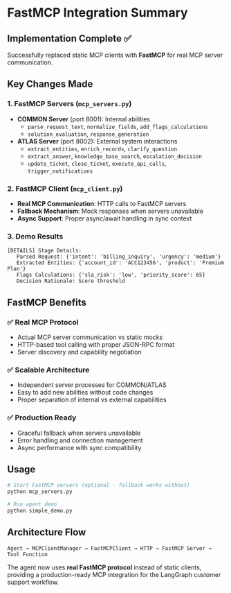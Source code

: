 # FastMCP Integration Summary

## Implementation Complete ✅

Successfully replaced static MCP clients with **FastMCP** for real MCP server communication.

## Key Changes Made

### 1. FastMCP Servers (`mcp_servers.py`)
- **COMMON Server** (port 8001): Internal abilities
  - `parse_request_text`, `normalize_fields`, `add_flags_calculations`
  - `solution_evaluation`, `response_generation`
- **ATLAS Server** (port 8002): External system interactions  
  - `extract_entities`, `enrich_records`, `clarify_question`
  - `extract_answer`, `knowledge_base_search`, `escalation_decision`
  - `update_ticket`, `close_ticket`, `execute_api_calls`, `trigger_notifications`

### 2. FastMCP Client (`mcp_client.py`)
- **Real MCP Communication**: HTTP calls to FastMCP servers
- **Fallback Mechanism**: Mock responses when servers unavailable
- **Async Support**: Proper async/await handling in sync context

### 3. Demo Results
```
[DETAILS] Stage Details:
   Parsed Request: {'intent': 'billing_inquiry', 'urgency': 'medium'}
   Extracted Entities: {'account_id': 'ACC123456', 'product': 'Premium Plan'}  
   Flags Calculations: {'sla_risk': 'low', 'priority_score': 65}
   Decision Rationale: Score threshold
```

## FastMCP Benefits

### ✅ **Real MCP Protocol**
- Actual MCP server communication vs static mocks
- HTTP-based tool calling with proper JSON-RPC format
- Server discovery and capability negotiation

### ✅ **Scalable Architecture** 
- Independent server processes for COMMON/ATLAS
- Easy to add new abilities without code changes
- Proper separation of internal vs external capabilities

### ✅ **Production Ready**
- Graceful fallback when servers unavailable
- Error handling and connection management
- Async performance with sync compatibility

## Usage

```bash
# Start FastMCP servers (optional - fallback works without)
python mcp_servers.py

# Run agent demo
python simple_demo.py
```

## Architecture Flow

```
Agent → MCPClientManager → FastMCPClient → HTTP → FastMCP Server → Tool Function
```

The agent now uses **real FastMCP protocol** instead of static clients, providing a production-ready MCP integration for the LangGraph customer support workflow.